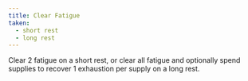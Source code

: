 ```yaml
---
title: Clear Fatigue
taken:
  - short rest
  - long rest
---
```


Clear 2 fatigue on a short rest, or clear all fatigue and optionally spend supplies to recover 1 exhaustion per supply on a long rest.
